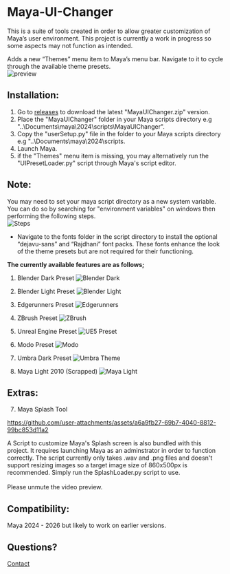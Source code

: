 # Maya-UI-Changer

This is a suite of tools created in order to allow greater customization of Maya’s user environment. This project is currently a work in progress so some aspects may not function as intended.

Adds a new “Themes” menu item to Maya’s menu bar. Navigate to it to cycle through the available theme presets. <br>
![preview](https://github.com/user-attachments/assets/a0d5f478-b0ad-43eb-8cfe-af58ed6960c1)



Installation:
-
1) Go to <a href="https://github.com/Aldanoah/MayaUIChanger/releases">releases</a> to download the latest "MayaUIChanger.zip" version.
2) Place the "MayaUIChanger" folder in your Maya scripts directory e.g "..\Documents\maya\2024\scripts\MayaUIChanger".
3) Copy the "userSetup.py" file in the folder to your Maya scripts directory e.g "..\Documents\maya\2024\scripts.
5) Launch Maya.
6) if the "Themes" menu item is missing, you may alternatively run the "UIPresetLoader.py" script through Maya's script editor.

Note:
-
You may need to set your maya script directory as a new system variable. You can do so by searching for "environment variables" on windows then performing the following steps.
<br>
![Steps](https://github.com/user-attachments/assets/c895be72-7c8e-4c20-97bd-ce2594bda4bf)

- Navigate to the fonts folder in the script directory to install the optional “dejavu-sans” and “Rajdhani” font packs. These fonts enhance the look of the theme presets but are not required for their functioning.


**The currently available features are as follows;**

1) Blender Dark Preset
![Blender Dark](https://github.com/user-attachments/assets/0a87f7bc-f54a-4e8f-bdf5-85bb325b88ab)

2) Blender Light Preset
![Blender Light](https://github.com/user-attachments/assets/1fa5800a-a6ad-4d83-addd-41a2aefceacb)

3) Edgerunners Preset
![Edgerunners](https://github.com/user-attachments/assets/99360561-6247-4312-a093-06eb05f2bc1f)

4) ZBrush Preset
![ZBrush](https://github.com/user-attachments/assets/d2827ec7-bf2d-48cc-aff8-197a0bf62dac)

5) Unreal Engine Preset
![UE5 Preset](https://github.com/user-attachments/assets/9d4c1af9-aa32-4dbe-b16d-ab35cab48bf8)

6) Modo Preset
![Modo](https://github.com/user-attachments/assets/ffcaddf1-3691-42ff-9aa3-ebabfcff89fe)

7) Umbra Dark Preset
![Umbra Theme](https://github.com/user-attachments/assets/26345e52-c3d6-4405-9858-531236a84282)

7) Maya Light 2010 (Scrapped)
![Maya Light](https://github.com/user-attachments/assets/cd3c98b6-0872-4abc-a1c2-cf9e12eb0ba0)

Extras:
-

7) Maya Splash Tool 

https://github.com/user-attachments/assets/a6a9fb27-69b7-4040-8812-99bc853d11a2

A Script to customize Maya's Splash screen is also bundled with this project. It requires launching Maya as an adminstrator in order to function correctly. The script currently only takes .wav and .png files and doesn't support resizing images so a target image size of 860x500px is recommended. Simply run the SplashLoader.py script to use. <br><br> Please unmute the video preview. 


Compatibility:
-
Maya 2024 - 2026 but likely to work on earlier versions.

Questions?
-
<a href="https://linktr.ee/Aldanoah">Contact</a>




